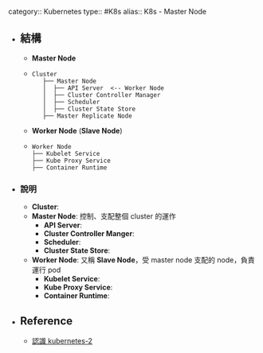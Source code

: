 category:: Kubernetes
type:: #K8s
alias:: K8s - Master Node

- ## 結構
	- **Master Node**
	- ```
	  Cluster
	     ├── Master Node
	     │  ├── API Server  <-- Worker Node
	     │  ├── Cluster Controller Manager
	     │  ├── Scheduler
	     │  ├── Cluster State Store
	     ├── Master Replicate Node
	  ```
	- **Worker Node** (**Slave Node**)
	- ```
	  Worker Node
	  ├── Kubelet Service
	  ├── Kube Proxy Service
	  ├── Container Runtime
	  ```
- ### 說明
	- **Cluster**:
	- **Master Node**: 控制、支配整個 cluster 的運作
		- **API Server**:
		- **Cluster Controller Manger**:
		- **Scheduler**:
		- **Cluster State Store**:
	- **Worker Node**: 又稱 **Slave Node**，受 master node 支配的 node，負責運行 pod
		- **Kubelet Service**:
		- **Kube Proxy Service**:
		- **Container Runtime**:
- ## Reference
	- [認識 kubernetes-2](https://ithelp.ithome.com.tw/articles/10297250)
